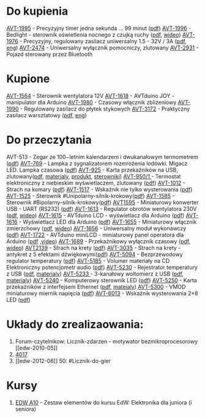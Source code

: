 
# Do kupienia

[AVT-1995](https://serwis.avt.pl/manuals/AVT1517.pdf) - Precyzyjny timer jedna sekunda ... 99 minut ([pdf](https://serwis.avt.pl/manuals/AVT1995.pdf))
[AVT-1996](https://sklep.avt.pl/pl/products/bedlight-sterownik-oswietlenia-nocnego-z-czujka-ruchu-kit-avt1996-182231.html?query_id=13) - Bedlight - sterownik oświetlenia nocnego z czujką ruchy ([pdf](https://serwis.avt.pl/manuals/AVT1996.pdf), [wideo](https://youtu.be/DWIwBnMKXOE)) 
[AVT-1976](https://sklep.avt.pl/pl/products/precyzyjny-regulowany-zasilacz-uniwersalny-1-5-32v-3a-kit-avt1976-180928.html) - Precyzyjny, regulowany zasilacz uniwersalny 1.5 - 32V / 3A ([pdf](https://serwis.avt.pl/manuals/AVT1976.pdf), [eng](https://serwis.avt.pl/manuals/AVT1976_EN.pdf))
[AVT-2474](https://sklep.avt.pl/pl/products/uniwersalny-wylacznik-pomocniczy-zlutowany-avt2474-171139.html?query_id=2&utm_content=AVT2474&smclient=ae9e131a-7056-4d70-a352-743a29e9d78a&utm_source=salesmanago&utm_medium=email&utm_campaign=avt2474) - Uniwersalny wyłącznik pomocniczy, zlutowany 
[AVT-2931](https://sklep.avt.pl/pl/products/pojazd-sterowany-przez-bluetooth-pcb-i-mikroprocesor-do-projektu-avt2931-176595.html?query_id=2) - Pojazd sterowany przez Bluetooth



# Kupione
[AVT-1564](https://sklep.avt.pl/pl/products/sterownik-wentylatora-12v-kit-avt1564-176588.html?rec=302860301) - Sterownik wentylatora 12V
[AVT-1618](https://sklep.avt.pl/pl/products/avtduino-joy-manipulator-dla-arduino-kit-avt1618-178078.html) -  AVTduino JOY - manipulator dla Arduino
[AVT-1980](https://sklep.avt.pl/pl/products/czasowy-wlacznik-zblizeniowy-kit-avt1980-180858.html) - Czasowy włącznik zbliżeniowy
[AVT-1990](https://sklep.avt.pl/pl/products/regulowany-zasilacz-do-plytek-stykowych-kit-avt1990-182246.html) - Regulowany zasilacz do płytek stykowych
[AVT-3172](https://sklep.avt.pl/pl/products/praktyczny-zasilacz-warsztatowy-kit-avt3172-173938.html) - Praktyczny zasilacz warsztatowy ([pdf](https://serwis.avt.pl/manuals/AVT3172.pdf), [eng](https://serwis.avt.pl/manuals/AVT3172_EN.pdf))


# Do przeczytania
AVT-513 - Zegar ze 100−letnim kalendarzem i dwukanałowym termometrem ([pdf](https://serwis.avt.pl/manuals/AVT513.pdf))
[AVT-769](https://sklep.avt.pl/pl/products/lampka-z-sygnalizatorem-rozmrozenia-lodowki-migacz-led-lampka-czasowa-zlutowany-avt769-185991.html?query_id=4) -  Lampka z sygnalizatorem rozmrożenia lodówki. Migacz LED. Lampka czasowa ([pdf](https://serwis.avt.pl/manuals/AVT769.pdf))
[AVT-925](https://sklep.avt.pl/pl/products/karta-przekaznikow-na-usb-kit-avt925-168630.html?query_id=29) - Karta przekaźników na USB, zlutowany([pdf](https://serwis.avt.pl/manuals/AVT925.pdf), [materialy](https://serwis.avt.pl/files/AVT925.zip),  [produkt](https://sklep.avt.pl/pl/products/modul-przekaznikow-sterowanych-przez-port-usb-avtmod04-175706.html?query_id=29), [sterowniki](https://www.ftdichip.com/Drivers/VCP.htm))
[AVT-950/1 ](https://sklep.avt.pl/pl/products/termostat-elektroniczny-z-niebieskim-wyswietlaczem-zlutowany-avt950-1-175153.html?query_id=21)- Termostat elektroniczny z niebieskim wyświetlaczem, zlutowany ([pdf](https://serwis.avt.pl/manuals/AVT950_1.pdf))
[AVT-1012](https://sklep.avt.pl/pl/products/strach-na-komary-kit-avt1012-174992.html?query_id=7) - Strach na komary ([pdf](https://serwis.avt.pl/manuals/AVT1012.pdf))
[AVT-1517](https://sklep.avt.pl/pl/products/wskaznik-nie-tylko-wysterowania-kit-avt1517-175593.html?query_id=14) - Wskaźnik nie tylko wysterowania ([pdf](https://serwis.avt.pl/manuals/AVT1517.pdf))
[AVT-1525](https://sklep.avt.pl/pl/products/sterownik-unipolarnego-silnika-krokowego-kit-avt1525-175756.html?query_id=27) - Sterownik #Unipolarny-silnik-krokowy([pdf](https://serwis.avt.pl/manuals/AVT1525.pdf))
[AVT-1585](https://sklep.avt.pl/pl/products/sterownik-bipolarnego-silnika-krokowego-kit-avt1585-177625.html?query_id=34) - Sterownik #Bipolarny-silnik-krokowy([pdf](https://serwis.avt.pl/manuals/AVT1585.pdf))
[AVT1595](https://sklep.avt.pl/pl/products/miniaturowy-konwerter-usb-uart-rs232-kit-avt1595-177680.html?query_id=30) - Miniaturowy konwerter USB - UART (RS232) ([pdf](https://serwis.avt.pl/manuals/AVT1595.pdf))
[AVT-1613](https://sklep.avt.pl/pl/products/regulator-obrotow-wentylatora-230v-kit-avt1613-178037.html) - Regulator obrotów wentylatora 230V ([pdf](https://serwis.avt.pl/manuals/AVT1613.pdf), [wideo](https://sklep.avt.pl/settings.php?getAttachmentp=22474_178037_c644b2badea62f54ce34f8618dc3e134))
[AVT-1615](https://sklep.avt.pl/pl/products/avtduino-lcd-wyswietlacz-dla-arduino-kit-avt1615-178034.html?query_id=11) - AVTduino LCD - wyświetlacz dla Arduino ([pdf](https://serwis.avt.pl/manuals/AVT1615.pdf))
[AVT-1616](https://sklep.avt.pl/pl/products/wyswietlacz-led-dla-arduino-kit-avt1616-178055.html?query_id=8) - Wyświetlacz LED dla Arduino ([pdf](https://serwis.avt.pl/manuals/AVT1616.pdf))
[AVT-1655](https://sklep.avt.pl/pl/products/miniaturowy-wlacznik-zmierzchowy-kit-avt1655-178250.html) - Miniaturowy włącznik zmierzchowy ([pdf](https://serwis.avt.pl/manuals/AVT1655.pdf), [wideo](https://sklep.avt.pl/settings.php?getAttachmentp=22480_178250_cce575882d071d56cea340045ffb876b))
[AVT-1656](https://sklep.avt.pl/pl/products/uniwersalny-modul-wykonawczy-kit-avt1656-178256.html?query_id=21)  - Uniwersalny moduł wykonawczy ([pdf](https://serwis.avt.pl/manuals/AVT1656.pdf))
[AVT-1722](https://serwis.avt.pl/manuals/AVT1615.pdf) - AVTduino miniLCD - miniaturowy panel operatora dla Arduino ([pdf](https://serwis.avt.pl/manuals/AVT1722.pdf) ,[video](https://sklep.avt.pl/settings.php?getAttachmentp=22495_166980_7653be939b9965abebbf5df577a253c8))
[AVT-1689](https://sklep.avt.pl/pl/products/przekaznikowy-wylacznik-czasowy-kit-avt1689-166277.html?query_id=2) - Przekaźnikowy wyłącznik czasowy ([pdf](https://serwis.avt.pl/manuals/AVT1689.pdf), [wideo](https://sklep.avt.pl/settings.php?getAttachmentp=22488_166277_278441fec795c447eacfc69e174b7189))
[AVT2139](https://sklep.avt.pl/pl/products/strach-na-krety-kit-avt2139-165097.html?query_id=3) - Strach na krety ([pdf](https://serwis.avt.pl/manuals/AVT2139.pdf)) 
[AVT-3035](https://sklep.avt.pl/pl/products/strach-na-krety-antykret-z-5-efektami-dzwiekowymi-pcb-i-mikroprocesor-do-projektu-avt3035-178515.html?query_id=7) - Strach na krety - antykret z 5 efektami dźwiękowymi([pdf](https://serwis.avt.pl/manuals/AVT3035.pdf))
[AVT-5094](https://sklep.avt.pl/pl/products/bezprzewodowy-regulator-temperatury-pcb-i-mikroprocesor-do-projektu-avt5094-165491.html?query_id=32) - Bezprzewodowy regulator temperatury ([pdf](https://sklep.avt.pl/pl/products/bezprzewodowy-regulator-temperatury-pcb-i-mikroprocesor-do-projektu-avt5094-165491.html?query_id=32))
[AVT-5185](https://serwis.avt.pl/manuals/AVT5185.pdf) - Volumer materiały na CD Elektroniczny potencjometr audio ([pdf](https://serwis.avt.pl/manuals/AVT5185.pdf))
[AVT-5230](https://sklep.avt.pl/pl/products/rejestrator-temperatury-z-usb-kit-avt5230-176660.html?query_id=22) - Rejestrator temperatury z USB ([pdf](https://serwis.avt.pl/manuals/AVT5230.pdf), [materialy](https://serwis.avt.pl/files/AVT5230.zip))
[AVT-5233 ](https://sklep.avt.pl/pl/products/3-kanalowy-woltomierz-z-usb-kit-avt5233-176911.html?query_id=22)- 3-kanałowy woltomierz z USB ([pdf](https://serwis.avt.pl/manuals/AVT5233.pdf), [materialy](https://serwis.avt.pl/files/AVT5233.zip))
[AVT-5240](https://serwis.avt.pl/manuals/AVT5240.pdf) - Komputerowy sterownik LED ([pdf](https://serwis.avt.pl/files/AVT5233.zip))
[AVT-5250](https://sklep.avt.pl/pl/products/karta-przekaznikow-z-interfejsem-ethernet-kit-avt5250-177450.html) - Karta przekaźników z interfejsem Ethernet ([pdf](https://serwis.avt.pl/manuals/AVT5250.pdf), [mateialy](https://serwis.avt.pl/files/AVT5250.zip))
[AVT-5300](https://sklep.avt.pl/pl/products/vmod-miniaturowy-miernik-napiecia-kit-avt5300-178114.html?query_id=2) - VMOD miniaturowy miernik napięcia ([pdf](https://serwis.avt.pl/manuals/AVT5300.pdf))
[AVT-6013](https://sklep.avt.pl/pl/products/wskaznik-wysterowania-2x8-led-kit-avt6013-190327.html) - Wskaźnik wysterowania 2×8 LED ([pdf](https://serwis.avt.pl/manuals/AVT6013.pdf))


# Układy do zrealizaowania:
1. Forum-czytelnikow: Licznik-zdarzen - motywator bezmikroprocesorowy [[edw-2010-05]]
2. [4017](https://i.ytimg.com/vi/D0CPXh-ycvk/maxresdefault.jpg) 
3. [[edw-2012-08]] 50: #Licznik-do-gier


# Kursy
1. [EDW A10](https://sklep.avt.pl/pl/products/zestaw-elementow-do-kursu-edw-elektronika-dla-juniora-i-seniora-edw-a10-172744.html?query_id=4) - Zestaw elementów do kursu EdW: Elektronika dla juniora (i seniora)